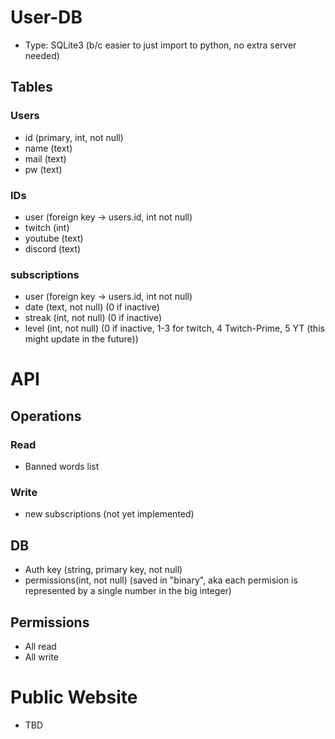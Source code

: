 # User-DB
- Type: SQLite3 (b/c easier to just import to python, no extra server needed)

## Tables
### Users
- id (primary, int, not null)
- name (text)
- mail (text)
- pw (text)

### IDs
- user (foreign key -> users.id, int not null)
- twitch (int)
- youtube (text)
- discord (text)

### subscriptions
- user (foreign key -> users.id, int not null)
- date (text, not null) (0 if inactive)
- streak (int, not null) (0 if inactive)
- level (int, not null) (0 if inactive, 1-3 for twitch, 4 Twitch-Prime, 5 YT (this might update in the future))

# API
## Operations
### Read
- Banned words list
### Write
- new subscriptions (not yet implemented)

## DB
- Auth key (string, primary key, not null)
- permissions(int, not null) (saved in "binary", aka each permision is represented by a single number in the big integer)

## Permissions
- All read
- All write

# Public Website
- TBD
